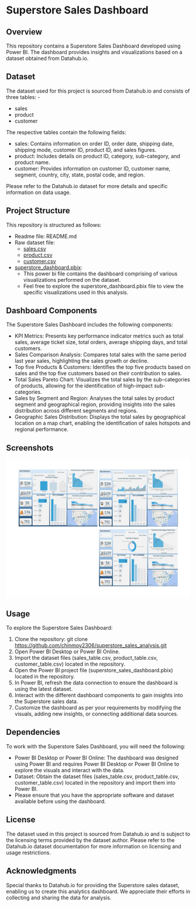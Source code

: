 # Superstore Sales Dashboard
## Overview
This repository contains a Superstore Sales Dashboard developed using Power BI. The dashboard provides insights and visualizations based on a dataset obtained from Datahub.io.
## Dataset
The dataset used for this project is sourced from Datahub.io and consists of three tables: -
-	sales
-	product
-	customer

The respective tables contain the following fields:
-	sales: Contains information on order ID, order date, shipping date, shipping mode, customer ID, product ID, and sales figures.
-	product: Includes details on product ID, category, sub-category, and product name.
-	customer: Provides information on customer ID, customer name, segment, country, city, state, postal code, and region.

Please refer to the Datahub.io dataset for more details and specific information on data usage.
## Project Structure
This repository is structured as follows:
-	Readme file: README.md
-	Raw dataset file:
	- [sales.csv](https://github.com/chinmoy2306/superstore_sales_analysis/blob/2e6bef7ebb99b246a424dc0c50b69ba9760ef92d/sales.csv)
	- [product.csv](https://github.com/chinmoy2306/superstore_sales_analysis/blob/2e6bef7ebb99b246a424dc0c50b69ba9760ef92d/product.csv)
	- [customer.csv](https://github.com/chinmoy2306/superstore_sales_analysis/blob/2e6bef7ebb99b246a424dc0c50b69ba9760ef92d/customer.csv)
-	[superstore_dashboard.pbix](https://github.com/chinmoy2306/superstore_sales_analysis/blob/2e6bef7ebb99b246a424dc0c50b69ba9760ef92d/superstore_dashboard.pbix):
	- This power bi file contains the dashboard comprising of various visualizations performed on the dataset.
	- Feel free to explore the superstore_dashboard.pbix file to view the specific visualizations used in this analysis.
## Dashboard Components
The Superstore Sales Dashboard includes the following components:
-	KPI Metrics: Presents key performance indicator metrics such as total sales, average ticket size, total orders, average shipping days, and total customers.
-	Sales Comparison Analysis: Compares total sales with the same period last year sales, highlighting the sales growth or decline.
-	Top five Products & Customers: Identifies the top five products based on sales and the top five customers based on their contribution to sales.
-	Total Sales Pareto Chart: Visualizes the total sales by the sub-categories of products, allowing for the identification of high-impact sub-categories.
-	Sales by Segment and Region: Analyses the total sales by product segment and geographical region, providing insights into the sales distribution across different segments and regions.
-	Geographic Sales Distribution: Displays the total sales by geographical location on a map chart, enabling the identification of sales hotspots and regional performance.
## Screenshots
![image](https://github.com/chinmoy2306/superstore_sales_analysis/blob/2e998729d7d9f8d5024f9410ea8f1f3ab70ae8d6/Screenshot.jpg)
## Usage
To explore the Superstore Sales Dashboard:
1.	Clone the repository: git clone https://github.com/chinmoy2306/superstore_sales_analysis.git
2.	Open Power BI Desktop or Power BI Online.
3.	Import the dataset files (sales_table.csv, product_table.csv, customer_table.csv) located in the repository.
4.	Open the Power BI project file (superstore_sales_dashboard.pbix) located in the repository.
5.	In Power BI, refresh the data connection to ensure the dashboard is using the latest dataset.
6.	Interact with the different dashboard components to gain insights into the Superstore sales data.
7.	Customize the dashboard as per your requirements by modifying the visuals, adding new insights, or connecting additional data sources.
## Dependencies
To work with the Superstore Sales Dashboard, you will need the following:
-	Power BI Desktop or Power BI Online: The dashboard was designed using Power BI and requires Power BI Desktop or Power BI Online to explore the visuals and interact with the data.
-	Dataset: Obtain the dataset files (sales_table.csv, product_table.csv, customer_table.csv) located in the repository and import them into Power BI.
-	Please ensure that you have the appropriate software and dataset available before using the dashboard.
## License
The dataset used in this project is sourced from Datahub.io and is subject to the licensing terms provided by the dataset author. Please refer to the Datahub.io dataset documentation for more information on licensing and usage restrictions.
## Acknowledgments
Special thanks to Datahub.io for providing the Superstore sales dataset, enabling us to create this analytics dashboard. We appreciate their efforts in collecting and sharing the data for analysis.
